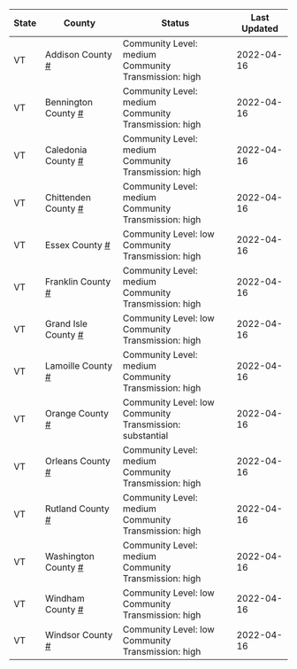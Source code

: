 State | County | Status | Last Updated
--- | --- | --- | --- 
VT | Addison County <a href="#addison_county">#</a> | <a name="addison_county"></a>Community Level: medium<br/>Community Transmission: high | 2022-04-16
VT | Bennington County <a href="#bennington_county">#</a> | <a name="bennington_county"></a>Community Level: medium<br/>Community Transmission: high | 2022-04-16
VT | Caledonia County <a href="#caledonia_county">#</a> | <a name="caledonia_county"></a>Community Level: medium<br/>Community Transmission: high | 2022-04-16
VT | Chittenden County <a href="#chittenden_county">#</a> | <a name="chittenden_county"></a>Community Level: medium<br/>Community Transmission: high | 2022-04-16
VT | Essex County <a href="#essex_county">#</a> | <a name="essex_county"></a>Community Level: low<br/>Community Transmission: high | 2022-04-16
VT | Franklin County <a href="#franklin_county">#</a> | <a name="franklin_county"></a>Community Level: medium<br/>Community Transmission: high | 2022-04-16
VT | Grand Isle County <a href="#grand_isle_county">#</a> | <a name="grand_isle_county"></a>Community Level: low<br/>Community Transmission: high | 2022-04-16
VT | Lamoille County <a href="#lamoille_county">#</a> | <a name="lamoille_county"></a>Community Level: medium<br/>Community Transmission: high | 2022-04-16
VT | Orange County <a href="#orange_county">#</a> | <a name="orange_county"></a>Community Level: low<br/>Community Transmission: substantial | 2022-04-16
VT | Orleans County <a href="#orleans_county">#</a> | <a name="orleans_county"></a>Community Level: medium<br/>Community Transmission: high | 2022-04-16
VT | Rutland County <a href="#rutland_county">#</a> | <a name="rutland_county"></a>Community Level: medium<br/>Community Transmission: high | 2022-04-16
VT | Washington County <a href="#washington_county">#</a> | <a name="washington_county"></a>Community Level: medium<br/>Community Transmission: high | 2022-04-16
VT | Windham County <a href="#windham_county">#</a> | <a name="windham_county"></a>Community Level: low<br/>Community Transmission: high | 2022-04-16
VT | Windsor County <a href="#windsor_county">#</a> | <a name="windsor_county"></a>Community Level: low<br/>Community Transmission: high | 2022-04-16
